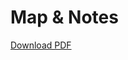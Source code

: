 # Map & Notes

[Download PDF](https://raw.githubusercontent.com/cobchamp/botwce_shrine_collection/master/Eldin/EldinSC_route.pdf)
